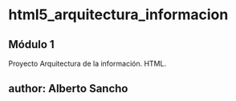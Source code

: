 # html5_arquitectura_informacion
## Módulo 1
 Proyecto Arquitectura de la información. HTML.
## author: Alberto Sancho
